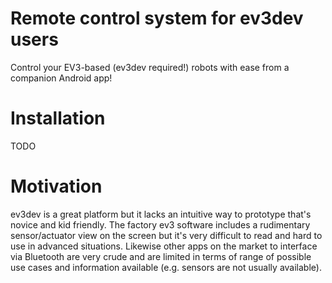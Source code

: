 # Remote control system for ev3dev users

Control your EV3-based (ev3dev required!) robots with ease from a companion Android app!

# Installation

TODO

# Motivation

ev3dev is a great platform but it lacks an intuitive way to prototype that's
novice and kid friendly.  The factory ev3 software includes a rudimentary
sensor/actuator view on the screen but it's very difficult to read and hard to
use in advanced situations.  Likewise other apps on the market to interface via
Bluetooth are very crude and are limited in terms of range of possible use
cases and information available (e.g. sensors are not usually available).

